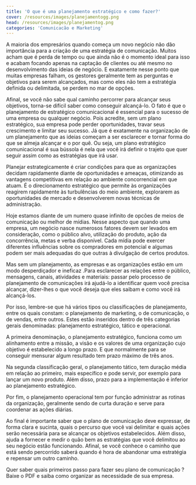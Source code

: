 ```yaml
---
title: 'O que é uma planejamento estratégico e como fazer?'
cover: /resources/images/planejamentogg.png
head: /resources/images/planejamentog.png
categories: 'Comunicacão e Marketing'
---
```

A maioria dos empresários quando começa um novo negócio não dão importância para a criação de uma estratégia de comunicação. Muitos acham que é perda de tempo ou que ainda não é o momento ideal para isso e acabam focando apenas na captação de clientes ou até mesmo no desenvolvimento das ideias de negócio. E exatamente nesse ponto que muitas empresas falham, os gestores geralmente  tem as perguntas e objetivos para serem alcançados, mas como eles não tem a estratégia definida ou delimitada, se perdem no mar de opções. 

Afinal, se você não sabe qual caminho percorrer para alcançar seus objetivos, torna-se difícil saber como conseguir alcançá-lo. O fato é que o planejamento de estratégico comunicacional é essencial para o sucesso de uma empresa ou qualquer negócio. Pois acredite, sem um plano estratégico, sua empresa pode perder oportunidades, travar seus crescimento e limitar seu sucesso. Já que é exatamente na organização de um planejamento que as ideias começam a ser  esclarecer e tornar forma do que se almeja alcançar e o por quê. Ou seja, um plano estratégico comunicacional é sua bússola é nela que você irá definir o trajeto que quer seguir assim como as estratégias que irá usar.

Planejar estrategicamente é criar condições para que as organizações decidam rapidamente diante de oportunidades e ameaças, otimizando as vantagens competitivas em relação ao ambiente concorrencial em que atuam. É o direcionamento estratégico que permite às organizações reagirem rapidamente às turbulências do meio ambiente, explorarem as oportunidades de mercado e desenvolverem novas técnicas de administração. 

Hoje estamos diante de um numero quase infinito de opcões de  meios de comunicação ou melhor de mídias. Nesse aspecto que quando uma empresa, um negócio nasce numerosos fatores devem ser levados em consideração, como o público alvo, utilização do produto, ação da concorrência, metas e verba disponível. Cada mídia pode exercer diferentes influências sobre os compradores em potencial e algumas podem ser mais adequadas do que outras à divulgação de certos produtos. 

Mas sem um planejamento, as empresas e as organizações estão em um modo desperdiçador e ineficaz .Para esclarecer as relações entre o público, mensagens, canais, atividades e materiais: passar pelo processo de planejamento de comunicações irá ajudá-lo a identificar quem você precisa alcançar, dizer-lhes o que você deseja que eles saibam e como você irá alcançá-los. 

Por isso, lembre-se que há vários tipos ou classificações de planejamento, entre os quais constam: o planejamento de marketing, o de comunicação, o de vendas, entre outros. Estes estão inseridos dentro de três categorias gerais denominadas: planejamento estratégico, tático e operacional.

A primeira denominação, o planejamento estratégico, funciona como um alinhamento entre a missão, a visão e os valores de uma organização cujo objetivo é estabelecido a longo prazo. E que normalmente para se conseguir mensurar algum resultado tem prazo máximo de três anos. 

Na segunda classificação geral, o planejamento tático, tem duração média em relação ao primeiro, mais específico e pode servir, por exemplo para lançar um novo produto. Além disso, prazo para a implementação é inferior ao planejamento estratégico. 

Por fim, o planejamento operacional tem por função administrar as rotinas da organização, geralmente sendo de curta duração e serve para coordenar as ações diárias. 


Ao final é importante saber que o plano de comunicação deve expressar, de forma clara e sucinta, quais o percurso que você vai delimitar e quais ações serão necessária para se alcançar os objetivos estabelecidos. Além disso, ajuda a fornecer e medir o quão bem as estratégias que você delimitou ao seu negócio estão funcionando. Afinal, se você conhece o caminho que está sendo percorrido saberá quando é hora de abandonar  uma estratégia e repensar um outro caminho. 

Quer saber quais primeiros passo para fazer seu plano de comunicação ? Baixe o PDF  e saiba como organizar as necessidade de sua empresa. 
